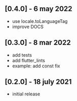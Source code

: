 ## [0.4.0] - 6 may 2022
- use locale.toLanguageTag
- improve DOCS

## [0.3.0] - 8 mar 2022
- add tests
- add flutter_lints
- example: add const fix

## [0.2.0] - 18 july 2021
- initial release
